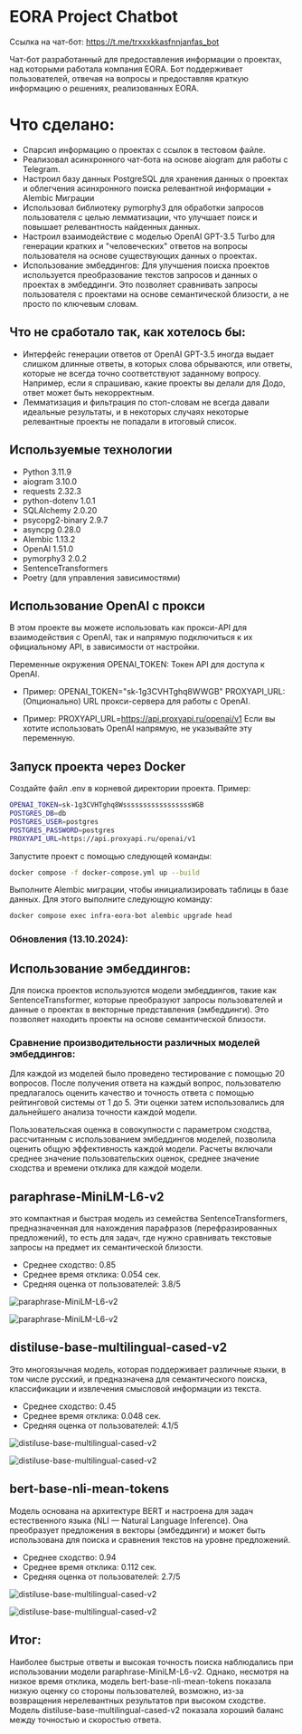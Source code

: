 # EORA Project Chatbot

Ссылка на чат-бот: https://t.me/trxxxkkasfnnjanfas_bot

Чат-бот разработанный для предоставления информации о проектах, над которыми работала компания EORA. Бот поддерживает пользователей, отвечая на вопросы и предоставляя краткую информацию о решениях, реализованных EORA.

# Что сделано:
- Спарсил информацию о проектах с ссылок в тестовом файле.
- Реализовал асинхронного чат-бота на основе aiogram для работы с Telegram.
- Настроил базу данных PostgreSQL для хранения данных о проектах и облегчения асинхронного поиска релевантной информации + Alembic Миграции
- Использовал библиотеку pymorphy3 для обработки запросов пользователя с целью лемматизации, что улучшает поиск и повышает релевантность найденных данных.
- Настроил взаимодействие с моделью OpenAI GPT-3.5 Turbo для генерации кратких и "человеческих" ответов на вопросы пользователя на основе существующих данных о проектах.
- Использование эмбеддингов: Для улучшения поиска проектов используется преобразование текстов запросов и данных о проектах в эмбеддинги. Это позволяет сравнивать запросы пользователя с проектами на основе семантической близости, а не просто по ключевым словам.

## Что не сработало так, как хотелось бы:
- Интерфейс генерации ответов от OpenAI GPT-3.5 иногда выдает слишком длинные ответы, в которых слова обрываются, или ответы, которые не всегда точно соответствуют заданному вопросу. Например, если я спрашиваю, какие проекты вы делали для Додо, ответ может быть некорректным.
- Лемматизация и фильтрация по стоп-словам не всегда давали идеальные результаты, и в некоторых случаях некоторые релевантные проекты не попадали в итоговый список.

## Используемые технологии
- Python 3.11.9
- aiogram 3.10.0
- requests 2.32.3
- python-dotenv 1.0.1
- SQLAlchemy 2.0.20
- psycopg2-binary 2.9.7
- asyncpg 0.28.0
- Alembic 1.13.2
- OpenAI 1.51.0
- pymorphy3 2.0.2
- SentenceTransformers
- Poetry (для управления зависимостями)

## Использование OpenAI с прокси
В этом проекте вы можете использовать как прокси-API для взаимодействия с OpenAI, так и напрямую подключиться к их официальному API, в зависимости от настройки.

Переменные окружения
OPENAI_TOKEN: Токен API для доступа к OpenAI.

- Пример: OPENAI_TOKEN="sk-1g3CVHTghq8WWGB"
PROXYAPI_URL: (Опционально) URL прокси-сервера для работы с OpenAI.

- Пример: PROXYAPI_URL=https://api.proxyapi.ru/openai/v1
Если вы хотите использовать OpenAI напрямую, не указывайте эту переменную.

## Запуск проекта через Docker
Создайте файл .env в корневой директории проекта.  Пример:

```sh
OPENAI_TOKEN=sk-1g3CVHTghq8WsssssssssssssssssWGB
POSTGRES_DB=db
POSTGRES_USER=postgres
POSTGRES_PASSWORD=postgres
PROXYAPI_URL=https://api.proxyapi.ru/openai/v1
```
Запустите проект с помощью следующей команды:

```sh
docker compose -f docker-compose.yml up --build
```

Выполните Alembic миграции, чтобы инициализировать таблицы в базе данных. Для этого выполните следующую команду:

```sh
docker compose exec infra-eora-bot alembic upgrade head
```

### Обновления (13.10.2024):

## Использование эмбеддингов:

Для поиска проектов используются модели эмбеддингов, такие как SentenceTransformer, которые преобразуют запросы пользователей и данные о проектах в векторные представления (эмбеддинги). Это позволяет находить проекты на основе семантической близости.

### Сравнение производительности различных моделей эмбеддингов:
Для каждой из моделей было проведено тестирование с помощью 20 вопросов. После получения ответа на каждый вопрос, пользователю предлагалось оценить качество и точность ответа с помощью рейтинговой системы от 1 до 5. Эти оценки затем использовались для дальнейшего анализа точности каждой модели.

Пользовательская оценка в совокупности с параметром сходства, рассчитанным с использованием эмбеддингов моделей, позволила оценить общую эффективность каждой модели. Расчеты включали среднее значение пользовательских оценок, среднее значение сходства и времени отклика для каждой модели.

## paraphrase-MiniLM-L6-v2
это компактная и быстрая модель из семейства SentenceTransformers, предназначенная для нахождения парафразов (перефразированных предложений), то есть для задач, где нужно сравнивать текстовые запросы на предмет их семантической близости.

- Среднее сходство: 0.85
- Среднее время отклика: 0.054 сек.
- Средняя оценка от пользователей: 3.8/5

![paraphrase-MiniLM-L6-v2](data/paraphrase_MiniLM_L6_v2/Rating_vs_Similarity-v2.png)

![paraphrase-MiniLM-L6-v2](data/paraphrase_MiniLM_L6_v2/Response_Time_for_Requests-v2.png)

## distiluse-base-multilingual-cased-v2
Это многоязычная модель, которая поддерживает различные языки, в том числе русский, и предназначена для семантического поиска, классификации и извлечения смысловой информации из текста.

- Среднее сходство: 0.45
- Среднее время отклика: 0.048 сек.
- Средняя оценка от пользователей: 4.1/5

![distiluse-base-multilingual-cased-v2](data/distiluse-base-multilingual-cased-v2/Rating_vs_Similarity.png)

![distiluse-base-multilingual-cased-v2](data/distiluse-base-multilingual-cased-v2/Response_Time_for_Requests.png)


## bert-base-nli-mean-tokens
 Модель основана на архитектуре BERT и настроена для задач естественного языка (NLI — Natural Language Inference). Она преобразует предложения в векторы (эмбеддинги) и может быть использована для поиска и сравнения текстов на уровне предложений.

- Среднее сходство: 0.94
- Среднее время отклика: 0.112 сек.
- Средняя оценка от пользователей: 2.7/5


![distiluse-base-multilingual-cased-v2](data/bert_base_nli_mean_tokens/Rating_vs_Similarity-v3.png)

![distiluse-base-multilingual-cased-v2](data/bert_base_nli_mean_tokens/Response_Time_for_Requests-v3.png)


## Итог:
Наиболее быстрые ответы и высокая точность поиска наблюдались при использовании модели paraphrase-MiniLM-L6-v2. Однако, несмотря на низкое время отклика, модель bert-base-nli-mean-tokens показала низкую оценку со стороны пользователей, возможно, из-за возвращения нерелевантных результатов при высоком сходстве. Модель distiluse-base-multilingual-cased-v2 показала хороший баланс между точностью и скоростью ответа.